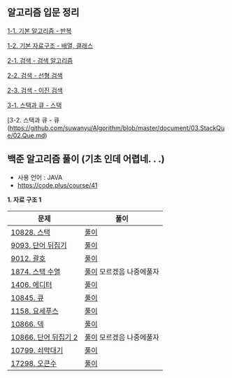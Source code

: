## 알고리즘 입문 정리
[1-1. 기본 알고리즘 - 반복](https://github.com/suwanyu/Algorithm/blob/master/document/01.DataStructure/01.Basic.md)

[1-2. 기본 자료구조 - 배열, 클래스](https://github.com/suwanyu/Algorithm/blob/master/document/01.DataStructure/02.Structure.md)

[2-1. 검색 - 검색 알고리즘](https://github.com/suwanyu/Algorithm/blob/master/document/02.Search/01.SearchAlgorithm.md)

[2-2. 검색 - 선형 검색](https://github.com/suwanyu/Algorithm/blob/master/document/02.Search/02.LinearsSearch.md)

[2-3. 검색 - 이진 검색](https://github.com/suwanyu/Algorithm/blob/master/document/02.Search/03.BinarySearch.md)

[3-1. 스택과 큐 - 스택](https://github.com/suwanyu/Algorithm/blob/master/document/03.StackQue/01.Stack.md)

[3-2. 스택과 큐 - 큐(https://github.com/suwanyu/Algorithm/blob/master/document/03.StackQue/02.Que.md)


## 백준 알고리즘 풀이 (기초 인데 어렵네. . .)
- 사용 언어 : JAVA
- https://code.plus/course/41<br>

<b>1. 자료 구조 1</b>


|문제|풀이|
|------|---|
|[10828. 스택](https://www.acmicpc.net/problem/10828)|[풀이](https://github.com/suwanyu/Algorithm/blob/master/src/Day1/Day1_10828_Stack.java)|
|[9093. 단어 뒤집기](https://www.acmicpc.net/problem/9093)|[풀이](https://github.com/suwanyu/Algorithm/blob/master/src/Day1/Day1_9093_WordFlip.java)|
|[9012. 괄호](https://www.acmicpc.net/problem/9012)|[풀이](https://github.com/suwanyu/Algorithm/blob/master/src/Day2/Day2_9012_Parenthesis.java)|
|[1874. 스택 수열](https://www.acmicpc.net/problem/1874)|[풀이](https://github.com/suwanyu/Algorithm/blob/master/src/Day2/Day2_1874_StackSequence.java) 모르겠음 나중에풀자|
|[1406. 에디터](https://www.acmicpc.net/problem/1406)|[풀이](https://github.com/suwanyu/Algorithm/blob/master/src/Day2/Day2_1406_Editor.java)|
|[10845. 큐](https://www.acmicpc.net/problem/10845)|[풀이](https://github.com/suwanyu/Algorithm/blob/master/src/Day3/Day3_10845_Queue.java)|
|[1158. 요세푸스](https://www.acmicpc.net/problem/1158)|[풀이](https://github.com/suwanyu/Algorithm/blob/master/src/Day3/Day3_1158_Josephus.java)|
|[10866. 덱](https://www.acmicpc.net/problem/10866)|[풀이](https://github.com/suwanyu/Algorithm/blob/master/src/Day4/Day4_10866_Deque.java)|
|[10866. 단어 뒤집기 2](https://www.acmicpc.net/problem/107413)|[풀이](https://github.com/suwanyu/Algorithm/blob/master/src/Day4/Day4_17413_WordFlip2.java) 모르겠음 나중에풀자|
|[10799. 쇠막대기](https://www.acmicpc.net/problem/10799)|[풀이](https://github.com/suwanyu/Algorithm/blob/master/src/Day4/Day4_10799_IronBar.java)|
|[17298. 오큰수](https://www.acmicpc.net/problem/17298)|[풀이](https://github.com/suwanyu/Algorithm/blob/master/src/Day5/Day5_17298.java)|
